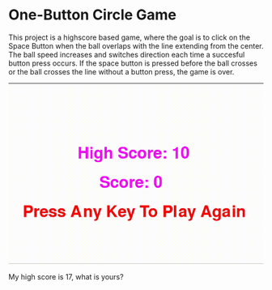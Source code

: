 # One-Button Circle Game

This project is a highscore based game, where the goal is to click on the Space Button when the ball overlaps with the line extending from the center. The ball speed increases and switches direction each time a succesful button press occurs. If the space button is pressed before the ball crosses or the ball crosses the line without a button press, the game is over.

![gameplay](gameplay.gif)

My high score is 17, what is yours?

